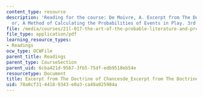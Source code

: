 ```yaml
---
content_type: resource
description: 'Reading for the course: De Moivre, A. Excerpt from The Doctrine of Chances:
  or, A Method of Calculating the Probabilities of Events in Play. 3rd ed., 1756.'
file: /media/courses/21l-017-the-art-of-the-probable-literature-and-probability-spring-2008/70a0cf3144189343e0a3ca49a025984a_de_moivre.pdf
file_type: application/pdf
learning_resource_types:
- Readings
ocw_type: OCWFile
parent_title: Readings
parent_type: CourseSection
parent_uid: 6cba421d-9567-3fb5-75df-edb9518eb54e
resourcetype: Document
title: Excerpt from The Doctrine of Chancesde_Excerpt from The Doctrine of Chances
uid: 70a0cf31-4418-9343-e0a3-ca49a025984a
---
```

